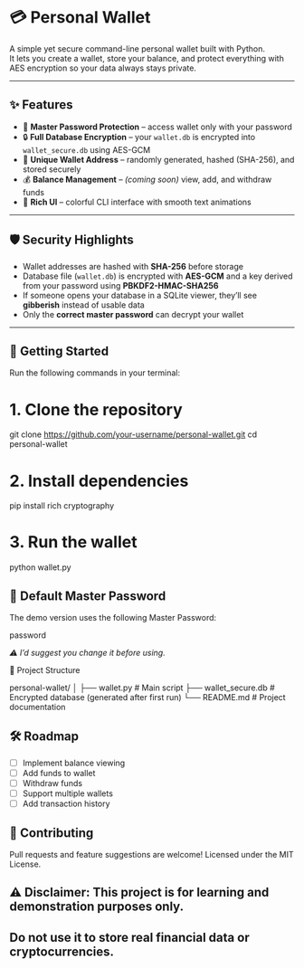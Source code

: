 # 💳 Personal Wallet

A simple yet secure command-line personal wallet built with Python.  
It lets you create a wallet, store your balance, and protect everything with AES encryption so your data always stays private.

---

## ✨ Features

- 🔑 **Master Password Protection** – access wallet only with your password  
- 🔒 **Full Database Encryption** – your `wallet.db` is encrypted into `wallet_secure.db` using AES-GCM  
- 🪪 **Unique Wallet Address** – randomly generated, hashed (SHA-256), and stored securely  
- 💰 **Balance Management** – *(coming soon)* view, add, and withdraw funds  
- 🎨 **Rich UI** – colorful CLI interface with smooth text animations  

---

## 🛡️ Security Highlights

- Wallet addresses are hashed with **SHA-256** before storage  
- Database file (`wallet.db`) is encrypted with **AES-GCM** and a key derived from your password using **PBKDF2-HMAC-SHA256**  
- If someone opens your database in a SQLite viewer, they’ll see **gibberish** instead of usable data  
- Only the **correct master password** can decrypt your wallet  

---

## 🚀 Getting Started

Run the following commands in your terminal:

# 1. Clone the repository
git clone https://github.com/your-username/personal-wallet.git
cd personal-wallet

# 2. Install dependencies
pip install rich cryptography

# 3. Run the wallet
python wallet.py

## 🤡 Default Master Password
The demo version uses the following Master Password:

password

_⚠️ I’d suggest you change it before using._

📂 Project Structure

personal-wallet/
│
├── wallet.py            # Main script
├── wallet_secure.db     # Encrypted database (generated after first run)
└── README.md            # Project documentation


## 🛠️ Roadmap

 - [ ] Implement balance viewing
 - [ ] Add funds to wallet
 - [ ] Withdraw funds
 - [ ] Support multiple wallets
 - [ ] Add transaction history

## 🤝 Contributing

Pull requests and feature suggestions are welcome!
Licensed under the MIT License.

## ⚠️ Disclaimer: This project is for learning and demonstration purposes only.
## Do not use it to store real financial data or cryptocurrencies.
